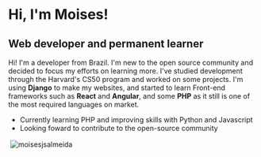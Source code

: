 # Hi, I'm Moises!

## Web developer and permanent learner

Hi! I'm a developer from Brazil. I'm new to the open source community and decided to focus my efforts on learning more.
I've studied development through the Harvard's CS50 program and worked on some projects. I'm using **Django** to make my websites, and started to learn Front-end frameworks such as **React** and **Angular**, and some **PHP** as it still is one of the most required languages on market.

-   Currently learning PHP and improving skills with Python and Javascript
-   Looking foward to contribute to the open-source community

<p>&nbsp;<img align="center" src="https://github-readme-stats.vercel.app/api?username=moisesjsalmeida&show_icons=true&count_private=true&theme=dark" alt="moisesjsalmeida" /></p>
